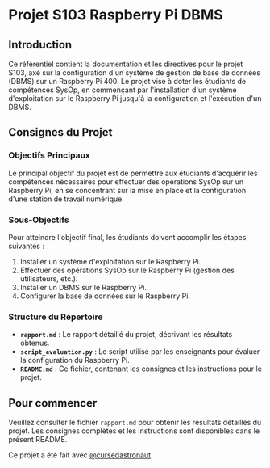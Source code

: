 # Projet S103 Raspberry Pi DBMS

## Introduction

Ce référentiel contient la documentation et les directives pour le projet S103, axé sur la configuration d'un système de gestion de base de données (DBMS) sur un Raspberry Pi 400. Le projet vise à doter les étudiants de compétences SysOp, en commençant par l'installation d'un système d'exploitation sur le Raspberry Pi jusqu'à la configuration et l'exécution d'un DBMS.

## Consignes du Projet

### Objectifs Principaux

Le principal objectif du projet est de permettre aux étudiants d'acquérir les compétences nécessaires pour effectuer des opérations SysOp sur un Raspberry Pi, en se concentrant sur la mise en place et la configuration d'une station de travail numérique.

### Sous-Objectifs

Pour atteindre l'objectif final, les étudiants doivent accomplir les étapes suivantes :

1. Installer un système d'exploitation sur le Raspberry Pi.
2. Effectuer des opérations SysOp sur le Raspberry Pi (gestion des utilisateurs, etc.).
3. Installer un DBMS sur le Raspberry Pi.
4. Configurer la base de données sur le Raspberry Pi.

### Structure du Répertoire

- **`rapport.md`** : Le rapport détaillé du projet, décrivant les résultats obtenus.
- **`script_evaluation.py`** : Le script utilisé par les enseignants pour évaluer la configuration du Raspberry Pi.
- **`README.md`** : Ce fichier, contenant les consignes et les instructions pour le projet.

## Pour commencer

Veuillez consulter le fichier `rapport.md` pour obtenir les résultats détaillés du projet. Les consignes complètes et les instructions sont disponibles dans le présent README.

Ce projet a été fait avec [@cursedastronaut](https://github.com/cursedastronaut)
